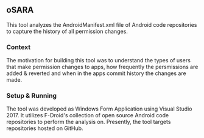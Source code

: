 ## oSARA
This tool analyzes the AndroidManifest.xml file of Android code repositories to capture the history of all permission changes.

### Context
The motivation for building this tool was to understand the types of users that make permission changes to apps, how frequently the persmissions are added & reverted and when in the apps commit history the changes are made.

### Setup & Running
The tool was developed as Windows Form Application using Visual Studio 2017. It utilizes <href src='https://f-droid.org/'> F-Droid's </a> collection of open source Android code repositories to perform the analysis on. Presently, the tool targets repositories hosted on GitHub.
